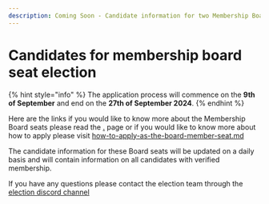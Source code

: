 ```yaml
---
description: Coming Soon - Candidate information for two Membership Board Seat elections.
---
```


# Candidates for membership board seat election

{% hint style="info" %}
The application process will commence on the **9th of September** and end on the **27th of September 2024**. &#x20;
{% endhint %}

Here are the links if you would like to know more about the Membership Board seats please read the [.](./ "mention") page or if you would like to know more about how to apply please visit [how-to-apply-as-the-board-member-seat.md](how-to-apply-as-the-board-member-seat.md "mention")

The candidate information for these Board seats will be updated on a daily basis and will contain information on all candidates with verified membership.

If you have any questions please contact the election team through the [election discord channel](https://discord.com/channels/1136727663583698984/1270677346743222337)
